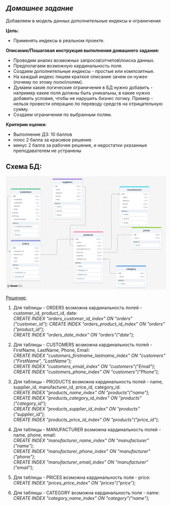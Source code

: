 ## *Домашнее задание*  
Добавляем в модель данных дополнительные индексы и ограничения

**Цель:**  
* Применять индексы в реальном проекте.


**Описание/Пошаговая инструкция выполнения домашнего задания:**  
* Проводим анализ возможных запросов\отчетов\поиска данных.
* Предполагаем возможную кардинальность поля.
* Создаем дополнительные индексы - простые или композитные.
* На каждый индекс пишем краткое описание зачем он нужен (почему по этому полю\полям).
* Думаем какие логические ограничения в БД нужно добавить - например какие поля должны быть уникальны, в какие нужно добавить условия, чтобы не нарушить бизнес логику. Пример - нельзя провести операцию по переводу средств на отрицательную сумму.
* Создаем ограничения по выбранным полям.


**Критерии оценки:**  
* Выполнение ДЗ: 10 баллов  
* плюс 2 балла за красивое решение  
* минус 2 балла за рабочее решение, и недостатки указанные преподавателем не устранены  

## **Схема БД:**
![sb_scheme](https://github.com/thornix/otus_dba/blob/main/hw2_dbms_components/drawSQL-image-export.png)

<u> Решение: </u>
1) Для таблицы - ORDERS возможна кардинальность полей - customer_id, product_id, date:  
*CREATE INDEX "orders_customer_id_index" ON "orders"("customer_id");*
*CREATE INDEX "orders_product_id_index" ON "orders"("product_id");*  
*CREATE INDEX "orders_date_index" ON "orders"("date");*

2) Для таблицы - CUSTOMERS возможна кардинальность полей - FirstName, LastName, Phone, Email:   
*CREATE INDEX "customers_firstname_lastname_index" ON "customers"("FirstName", "LastName");*  
*CREATE INDEX "customers_email_index" ON "customers"("Email");*  
*CREATE INDEX "customers_phone_index" ON "customers"("Phone");*  

3) Для таблицы - PRODUCTS возможна кардинальность полей - name, supplier_id, manufacturer_id, price_id, category_id:  
*CREATE INDEX "products_name_index" ON "products"("name");*    
*CREATE INDEX "products_category_id_index" ON "products"("category_id");*    
*CREATE INDEX "products_supplier_id_index" ON "products"("supplier_id");*    
*CREATE INDEX "products_price_id_index" ON "products"("price_id");*  

4) Для таблицы - MANUFACTURER возможна кардинальность полей - name, phone, email:  
*CREATE INDEX "manufacturer_name_index" ON "manufacturer"("name");*   
*CREATE INDEX "manufacturer_phone_index" ON "manufacturer"("phone");*  
*CREATE INDEX "manufacturer_email_index" ON "manufacturer"("email");*

5) Для таблицы - PRICES возможна кардинальность поля - price:
*CREATE INDEX "prices_price_index" ON "prices"("price");*

6) Для таблицы - CATEGORY возможна кардинальность поля - name: 
*CREATE INDEX "category_name_index" ON "category"("name");*
  



